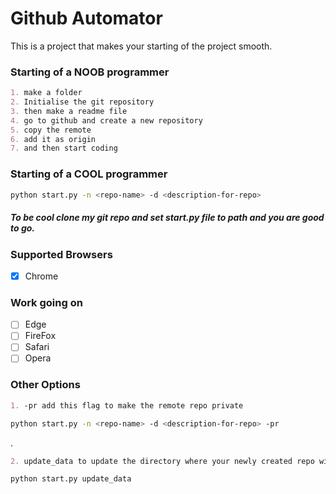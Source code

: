 
# Github Automator
This is a project that makes your starting of the project smooth.

### Starting of a NOOB programmer
```markdown
1. make a folder 
2. Initialise the git repository 
3. then make a readme file 
4. go to github and create a new repository 
5. copy the remote
6. add it as origin 
7. and then start coding 
```

### Starting of a COOL programmer
```bash
python start.py -n <repo-name> -d <description-for-repo>
```
##### To be cool clone my git repo and set start.py file to path and you are good to go.

### Supported Browsers
- [x] Chrome
### Work going on
- [ ] Edge
- [ ] FireFox
- [ ] Safari
- [ ] Opera

### Other Options
```markdown
1. -pr add this flag to make the remote repo private 
```
```bash
python start.py -n <repo-name> -d <description-for-repo> -pr
```
  .
```markdown
2. update_data to update the directory where your newly created repo will be kept on your machine and the browser where your github account is logged in.
```
```bash
python start.py update_data
```
